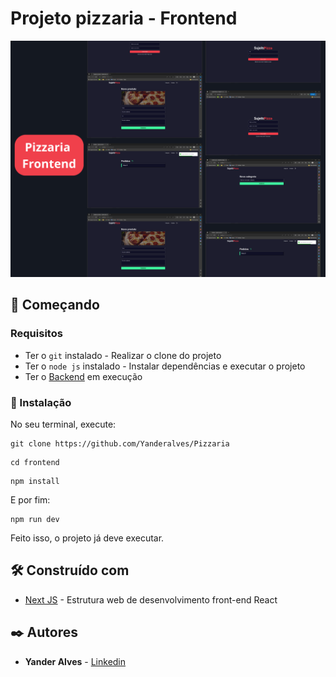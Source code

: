 # Projeto pizzaria - Frontend

![Imagem do projeto](./public/Pizzaria%20-%20Frontend.png)


## 🚀 Começando


### Requisitos

* Ter o  ```git```  instalado - Realizar o clone do projeto
* Ter o ```node js``` instalado - Instalar dependências e executar o projeto
* Ter o [Backend](https://github.com/Yanderalves/Pizzaria/tree/master/pizzaria/backend) em execução


### 🔧 Instalação

No seu terminal, execute: 

```
git clone https://github.com/Yanderalves/Pizzaria
```

```
cd frontend
```

```
npm install
```

E por fim:

```
npm run dev
```

Feito isso, o projeto já deve executar.


## 🛠️ Construído com


* [Next JS](https://nextjs.org/) -  Estrutura web de desenvolvimento front-end React

## ✒️ Autores

* **Yander Alves** - [Linkedin](https://www.linkedin.com/in/yanderalves/)